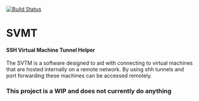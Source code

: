 [![Build Status](https://travis-ci.com/Aurexolf/SVMT.svg?branch=master)](https://travis-ci.com/Aurexolf/SVMT)
# SVMT
#### SSH Virtual Machine Tunnel Helper

The SVTM is a software designed to aid with connecting to virtual machines that are hosted internally on a remote network. By using shh tunnels and port forwarding these machines can be accessed remotely.

### This project is a WIP and does not currently do anything
